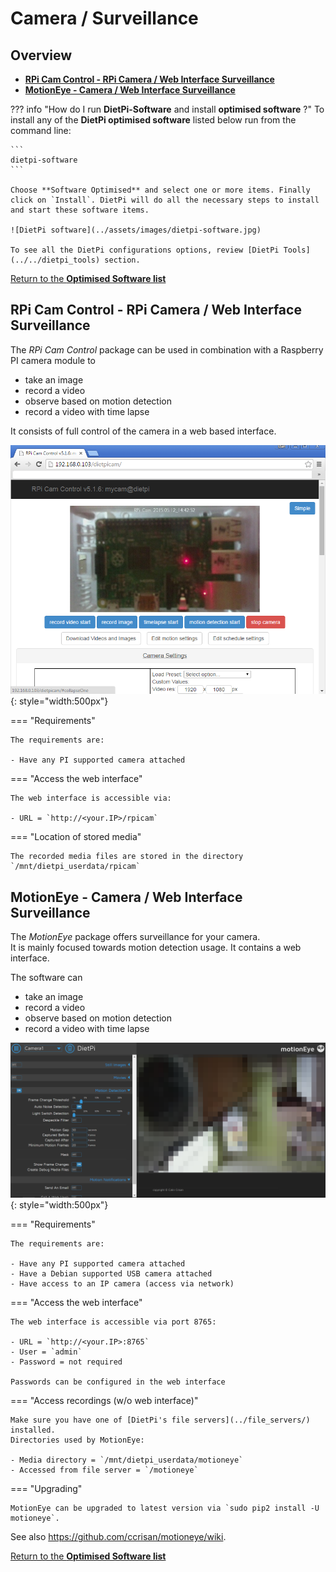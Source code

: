 # Camera / Surveillance

## Overview

- [**RPi Cam Control - RPi Camera / Web Interface Surveillance**](#rpi-cam-control-rpi-camera-web-interface-surveillance)
- [**MotionEye - Camera / Web Interface Surveillance**](#motioneye-camera-web-interface-surveillance)

??? info "How do I run **DietPi-Software** and install **optimised software** ?"
    To install any of the **DietPi optimised software** listed below run from the command line:

    ```
    dietpi-software
    ```

    Choose **Software Optimised** and select one or more items. Finally click on `Install`. DietPi will do all the necessary steps to install and start these software items.

    ![DietPi software](../assets/images/dietpi-software.jpg)

    To see all the DietPi configurations options, review [DietPi Tools](../../dietpi_tools) section.

[Return to the **Optimised Software list**](../../dietpi_optimised_software)

## RPi Cam Control - RPi Camera / Web Interface Surveillance

The *RPi Cam Control* package can be used in combination with a Raspberry PI camera module to

- take an image
- record a video
- observe based on motion detection
- record a video with time lapse

It consists of full control of the camera in a web based interface.

![DietPi camera software RPi Cam Control](../assets/images/dietpi-software-camera-rpicamcontrol.png){: style="width:500px"}

=== "Requirements"

    The requirements are:

    - Have any PI supported camera attached

=== "Access the web interface"

    The web interface is accessible via:

    - URL = `http://<your.IP>/rpicam`

=== "Location of stored media"

    The recorded media files are stored in the directory  
    `/mnt/dietpi_userdata/rpicam`

## MotionEye - Camera / Web Interface Surveillance

The *MotionEye* package offers surveillance for your camera.  
It is mainly focused towards motion detection usage. It contains a web interface.

The software can

- take an image
- record a video
- observe based on motion detection
- record a video with time lapse

![DietPi camera software MotionEye](../assets/images/dietpi-software-camera-motioneye.png){: style="width:500px"}

=== "Requirements"

    The requirements are:

    - Have any PI supported camera attached
    - Have a Debian supported USB camera attached
    - Have access to an IP camera (access via network)

=== "Access the web interface"

    The web interface is accessible via port 8765:

    - URL = `http://<your.IP>:8765`
    - User = `admin`
    - Password = not required

    Passwords can be configured in the web interface

=== "Access recordings (w/o web interface)"

    Make sure you have one of [DietPi's file servers](../file_servers/) installed.  
    Directories used by MotionEye:

    - Media directory = `/mnt/dietpi_userdata/motioneye`
    - Accessed from file server = `/motioneye`

=== "Upgrading"

    MotionEye can be upgraded to latest version via `sudo pip2 install -U motioneye`.

See also <https://github.com/ccrisan/motioneye/wiki>.

[Return to the **Optimised Software list**](../../dietpi_optimised_software)
